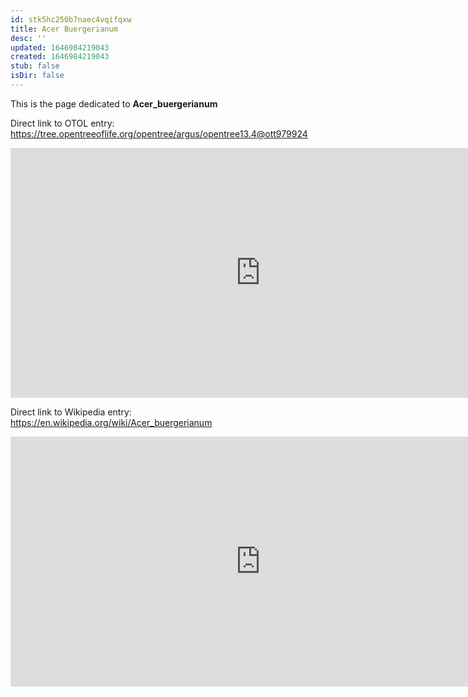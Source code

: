 ```yaml
---
id: stk5hc250b7naec4vqifqxw
title: Acer Buergerianum
desc: ''
updated: 1646984219043
created: 1646984219043
stub: false
isDir: false
---
```

This is the page dedicated to **Acer_buergerianum**


Direct link to OTOL entry: https://tree.opentreeoflife.org/opentree/argus/opentree13.4@ott979924



<html>
    <body>
    <iframe src="https://tree.opentreeoflife.org/opentree/argus/opentree13.4@ott979924"
    width="800" height="400" frameborder="0" allowfullscreen> </iframe>
    </body>
</html>
    


Direct link to Wikipedia entry: https://en.wikipedia.org/wiki/Acer_buergerianum



<html>
    <body>
    <iframe src="https://en.wikipedia.org/wiki/Acer_buergerianum"
    width="800" height="400" frameborder="0" allowfullscreen> </iframe>
    </body>
</html>
    
